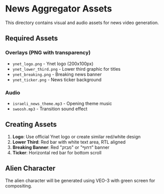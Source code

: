 # News Aggregator Assets

This directory contains visual and audio assets for news video generation.

## Required Assets

### Overlays (PNG with transparency)
- `ynet_logo.png` - Ynet logo (200x100px)
- `ynet_lower_third.png` - Lower third graphic for titles
- `ynet_breaking.png` - Breaking news banner
- `ynet_ticker.png` - News ticker background

### Audio
- `israeli_news_theme.mp3` - Opening theme music
- `swoosh.mp3` - Transition sound effect

## Creating Assets

1. **Logo**: Use official Ynet logo or create similar red/white design
2. **Lower Third**: Red bar with white text area, RTL aligned
3. **Breaking Banner**: Red "מבזק" or "דחוף" banner
4. **Ticker**: Horizontal red bar for bottom scroll

## Alien Character
The alien character will be generated using VEO-3 with green screen for compositing.